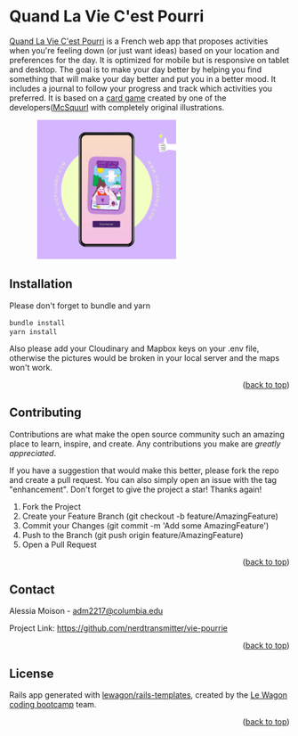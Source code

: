 # Quand La Vie C'est Pourri

[Quand La Vie C'est Pourri](https://www.viepourrie.com/) is a French web app that proposes activities when you're feeling down (or just
want ideas) based on your location and preferences for the day. It is optimized for mobile but is responsive on tablet and desktop. The
goal is to make your day better by helping you find something that will make your day better and put you in a better mood. It includes a
journal to follow your progress and track which activities you preferred. It is based on a [card game](https://www.etsy.com/listing/1147771650/when-life-is-rotten-card-game?show_sold_out_detail=1&ref=nla_listing_details) created by one of
the developers([McSquurl](https://github.com/mcsqurrl) with completely original illustrations.

  <img src="/app/assets/images/Purple Modern App Instagram Ad.png" 
       alt="home page mockup" 
       title="Vie Pourri mockup" 
       style="display: inline-block; margin: 0 50px; max-width: 250px">
## Installation

Please don't forget to bundle and yarn

```
bundle install
yarn install
```

Also please add your Cloudinary and Mapbox keys on your .env file, otherwise the pictures would be broken in your local server and the maps won't work.

<p align="right">(<a href="#readme-top">back to top</a>)</p>

## Contributing

Contributions are what make the open source community such an amazing place to learn, inspire, and create. Any contributions you make are *greatly appreciated*.

If you have a suggestion that would make this better, please fork the repo and create a pull request. You can also simply open an issue with the tag "enhancement". Don't forget to give the project a star! Thanks again!

1. Fork the Project
2. Create your Feature Branch (git checkout -b feature/AmazingFeature)
3. Commit your Changes (git commit -m 'Add some AmazingFeature')
4. Push to the Branch (git push origin feature/AmazingFeature)
5. Open a Pull Request

<p align="right">(<a href="#readme-top">back to top</a>)</p>

## Contact

Alessia Moison - adm2217@columbia.edu

Project Link: https://github.com/nerdtransmitter/vie-pourrie

<p align="right">(<a href="#readme-top">back to top</a>)</p>

## License

Rails app generated with [lewagon/rails-templates](https://github.com/lewagon/rails-templates), created by the [Le Wagon coding bootcamp](https://www.lewagon.com) team.

<p align="right">(<a href="#readme-top">back to top</a>)</p>
